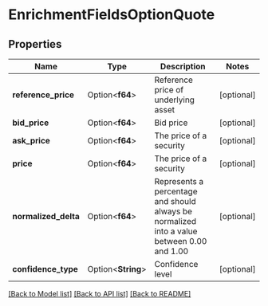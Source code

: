 # EnrichmentFieldsOptionQuote

## Properties

Name | Type | Description | Notes
------------ | ------------- | ------------- | -------------
**reference_price** | Option<**f64**> | Reference price of underlying asset | [optional]
**bid_price** | Option<**f64**> | Bid price | [optional]
**ask_price** | Option<**f64**> | The price of a security | [optional]
**price** | Option<**f64**> | The price of a security | [optional]
**normalized_delta** | Option<**f64**> | Represents a percentage and should always be normalized into a value between 0.00 and 1.00 | [optional]
**confidence_type** | Option<**String**> | Confidence level | [optional]

[[Back to Model list]](../README.md#documentation-for-models) [[Back to API list]](../README.md#documentation-for-api-endpoints) [[Back to README]](../README.md)


